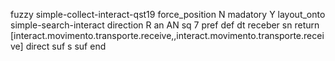 fuzzy simple-collect-interact-qst19
   force_position N
   madatory Y
   layout_onto simple-search-interact
   direction R
   an AN
   sq 7
   pref 
   def 
    dt receber
    sn 
    return [interact.movimento.transporte.receive,,interact.movimento.transporte.receive]
    direct 
   suf s
   suf 
end
